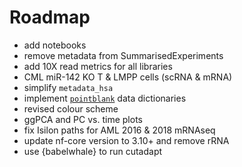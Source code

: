 # Roadmap
* add notebooks
* remove metadata from SummarisedExperiments
* add 10X read metrics for all libraries
* CML miR-142 KO T & LMPP cells (scRNA & mRNA)
* simplify `metadata_hsa`
* implement [`pointblank`](https://rich-iannone.github.io/pointblank/index.html) data dictionaries
* revised colour scheme
* ggPCA and PC vs. time plots
* fix Isilon paths for AML 2016 & 2018 mRNAseq
* update nf-core version to 3.10+ and remove rRNA
* use {babelwhale} to run cutadapt
